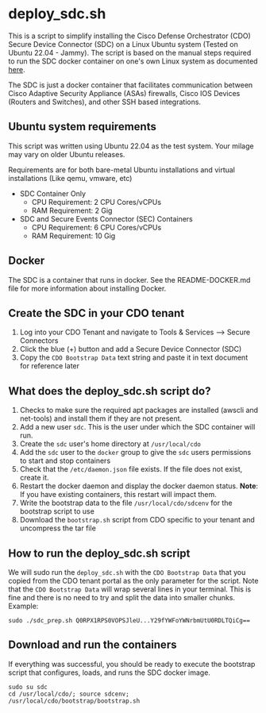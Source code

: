 # deploy_sdc.sh
This is a script to simplify installing the Cisco Defense Orchestrator (CDO) Secure Device Connector (SDC) on a Linux Ubuntu system (Tested on Ubuntu 22.04 - Jammy). The script is based on the manual steps required to run the SDC docker container on one's own Linux system as documented [here](https://docs.defenseorchestrator.com/index.html#!t_deploy-a-secure-device-connector-on-your-own-vm.html).  
  
The SDC is just a docker container that facilitates communication between Cisco Adaptive Security Appliance (ASAs) firewalls, Cisco IOS Devices (Routers and Switches), and other SSH based integrations.

## Ubuntu system requirements
This script was written using Ubuntu 22.04 as the test system. Your milage may vary on older Ubuntu releases.  
  
Requirements are for both bare-metal Ubuntu installations and virtual installations (Like qemu, vmware, etc)  
- SDC Container Only
  - CPU Requirement: 2 CPU Cores/vCPUs
  - RAM Requirement: 2 Gig
- SDC and Secure Events Connector (SEC) Containers
  - CPU Requirement: 6 CPU Cores/vCPUs
  - RAM Requirement: 10 Gig

## Docker
The SDC is a container that runs in docker. See the README-DOCKER.md file for more information about installing Docker.

## Create the SDC in your CDO tenant
1. Log into your CDO Tenant and navigate to Tools & Services --> Secure Connectors
2. Click the blue (+) button and add a Secure Device Connector (SDC)
3. Copy the `CDO Bootstrap Data` text string and paste it in text document for reference later

## What does the deploy_sdc.sh script do?
1. Checks to make sure the required apt packages are installed (awscli and net-tools) and install them if they are not present.
2. Add a new user `sdc`. This is the user under which the SDC container will run.
3. Create the `sdc` user's home directory at `/usr/local/cdo`
4. Add the `sdc` user to the `docker` group to give the `sdc` users permissions to start and stop containers
5. Check that the `/etc/daemon.json` file exists. If the file does not exist, create it.
6. Restart the docker daemon and display the docker daemon status. **Note**: If you have existing containers, this restart will impact them.
7. Write the bootstrap data to the file `/usr/local/cdo/sdcenv` for the bootstrap script to use
8. Download the `bootstrap.sh` script from CDO specific to your tenant and uncompress the tar file

## How to run the deploy_sdc.sh script
We will sudo run the `deploy_sdc.sh` with the `CDO Bootstrap Data` that you copied from the CDO tenant portal as the only parameter for the script. Note that the `CDO Bootstrap Data` will wrap several lines in your terminal. This is fine and there is no need to try and split the data into smaller chunks.
Example:
```
sudo ./sdc_prep.sh Q0RPX1RPS0VOPSJleU...Y29fYWFoYWNrbmUtU0RDLTQiCg==
```

## Download and run the containers
If everything was successful, you should be ready to execute the bootstrap script that configures, loads, and runs the SDC docker image.
```
sudo su sdc
cd /usr/local/cdo/; source sdcenv; /usr/local/cdo/bootstrap/bootstrap.sh
```
